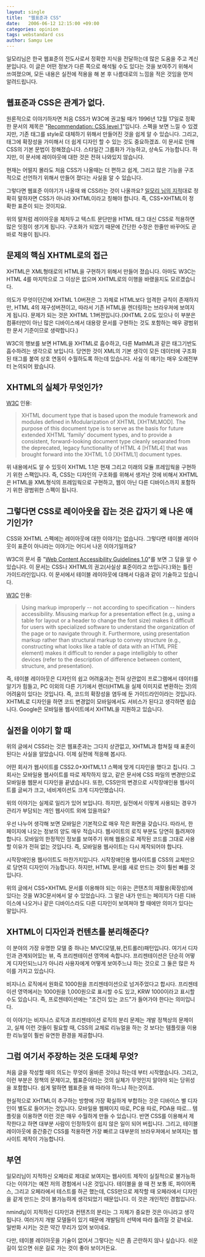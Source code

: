 ```yaml
---
layout: single
title:  "웹표준과 CSS"
date:   2006-06-12 12:15:00 +09:00
categories: opinion
tags: webstandard css
author: Samgu Lee
---
```

일모리님은 한국 웹표준의 전도사로서 정확한 지식을 전달하는데 많은 도움을 주고 계신 분입니다. 이 글은 어떤 정보가 다른 쪽으로 해석될 수도 있다는 것을 보여주기 위해서 쓰여졌으며, 모든 내용은 실전에 적용을 해 본 후 나름대로의 느낌을 적은 것임을 먼저 알려드립니다.

## 웹표준과 CSS은 관계가 없다.

원론적으로 이야기하자면 처음 CSS가 W3C에 권고될 때가 1996년 12월 17일로 정확한 문서의 제목은 "[Recommendation: CSS level 1](http://www.w3.org/TR/REC-CSS1-961217)"입니다. 스펙을 보면 느낄 수 있겠지만, 기존 태그를 style로 대체하기 위해서 만들어진 것을 쉽게 알 수 있습니다. 그리고, 태그에 확장성을 가미해서 더 쉽게 디자인 할 수 있는 것도 중요하겠죠. 이 문서로 인해 CSS의 기본 문법이 정해졌습니다. 스타일간 그룹화가 가능하고, 상속도 가능합니다. 하지만, 이 문서에 레이아웃에 대한 것은 전혀 나와있지 않습니다.

현재는 어떨지 몰라도 처음 CSS가 나올때는 더 편하고 쉽게, 그리고 많은 기능을 구조적으로 선언하기 위해서 만들어 졌다는 사실을 알 수 있습니다.

그렇다면 웹표준 이야기가 나올때 왜 CSS라는 것이 나올까요? [일모리 님의 지적](http://ilmol.com/wp/2005/08/15/110/)대로 정확히 말하자면 CSS가 아니라 XHTML이라고 칭해야 합니다. 즉, CSS+XHTML이 정확한 표준이 되는 것이지요.

위의 말처럼 레이아웃을 체처두고 텍스트 문단만을 HTML 태그 대신 CSS로 적용하면 많은 잇점이 생기게 됩니다. 구조화가 되었기 때문에 간단한 수정은 한줄만 바꾸어도 곧바로 적용이 됩니다.

## 문제의 핵심 XHTML로의 접근

XHTML은 XML형태로의 HTML을 구현하기 위해서 만들어 졌습니다. 아마도 W3C는 HTML 4를 마지막으로 그 이상은 없으며 XHTML로의 이행을 바랬을지도 모르겠습니다.

의도가 무엇이던간에 XHTML 1.0버젼은 그 자체로 HTML보다 엄격한 규칙이 존재하지만, HTML 4의 재구성버젼이고, 따라서 기존 HTML을 렌더링하는 브라우져에 보여지게 됩니다. 문제가 되는 것은 XHTML 1.1버젼입니다.(XHTML 2.0도 있으나 이 부분은 컴퓨터만이 아닌 많은 디바이스에서 대용량 문서를 구현하는 것도 포함하는 매우 광범위한 문서 기준이므로 생략합니다.)

W3C의 행보를 보면 HTML을 XHTML로 흡수하고, 다른 MathML과 같은 태그기반도 흡수하려는 생각으로 보입니다. 당연한 것이 XML의 기본 생각이 모든 데이터에 구조화된 태그를 붙여 상호 연동이 수월하도록 하는데 있습니다. 사실 이 얘기는 매우 오래전부터 논의되어 왔습니다.

## XHTML의 실체가 무엇인가?

[W3C](http://www.w3.org/TR/xhtml11/) 인용:

> XHTML document type that is based upon the module framework and modules defined in Modularization of XHTML [XHTMLMOD]. The purpose of this document type is to serve as the basis for future extended XHTML 'family' document types, and to provide a consistent, forward-looking document type cleanly separated from the deprecated, legacy functionality of HTML 4 [HTML4] that was brought forward into the XHTML 1.0 [XHTML1] document types.

위 내용에서도 알 수 있듯이 XHTML 1.1은 현재 그리고 미래의 모듈 프레임웍을 구현하기 위한 스팩입니다. 즉, CSS는 디자인의 구조화를 위해서 생겨난 것에 비해서 XHTML은 HTML을 XML형식의 프레임웍으로 구현하고, 웹이 아닌 다른 디바이스까지 포함하기 위한 광범위한 스펙이 됩니다.

## 그렇다면 CSS로 레이아웃을 잡는 것은 갑자기 왜 나온 얘기인가?

CSS와 XHTML 스펙에는 레이아웃에 대한 이야기는 없습니다. 그렇다면 테이블 레이아웃이 표준이 아니라는 이야기는 어디서 나온 이야기일까요?

W3C의 문서 중 "[Web Content Accessibility Guidelines 1.0](http://www.w3.org/TR/WCAG10/)"를 보면 그 답을 알 수 있습니다. 이 문서는 CSS나 XHTML의 권고(사실상 표준이라고 쓰입니다.)와는 틀린 가이드라인입니다. 이 문서에서 테이블 레이아웃에 대해서 다음과 같이 기술하고 있습니다.

[W3C](http://www.w3.org/TR/WCAG10/) 인용:

> Using markup improperly -- not according to specification -- hinders accessibility. Misusing markup for a presentation effect (e.g., using a table for layout or a header to change the font size) makes it difficult for users with specialized software to understand the organization of the page or to navigate through it. Furthermore, using presentation markup rather than structural markup to convey structure (e.g., constructing what looks like a table of data with an HTML PRE element) makes it difficult to render a page intelligibly to other devices (refer to the description of difference between content, structure, and presentation).

즉, 테이블 레이아웃은 디자인의 쉽고 어려움과는 전혀 상관없이 프로그램에서 데이터를 알기가 힘들고, PC 이외의 다른 기기에서 렌더(HTML을 실제 이미지로 변환하는 것)의 어려움이 있다는 것입니다. 즉, 코드의 확장성을 염두에 둔 가이드라인이라는 것입니다. XHTML로 디자인을 하면 코드 변경없이 모바일에서도 서비스가 된다고 생각하면 쉽습니다. Google은 모바일용 웹사이트에서 XHTML을 지원하고 있습니다.

## 실전을 이야기 할 때

위의 글에서 CSS라는 것은 웹표준과는 그다지 상관없고, XHTML과 합쳐질 때 표준이 된다는 사실을 알았습니다. 이제 실전에 적응해 봅시다.

어떤 회사가 웹사이트를 CSS2.0+XHTML1.1 스펙에 맞게 디자인을 했다고 칩니다. 그 회사는 모바일용 웹사이트를 따로 제작하지 않고, 같은 문서에 CSS 파일의 변경만으로 모바일용 웹문서 디자인을 끝냈습니다. 또한, CSS만의 변경으로 시작장애인용 웹사이트를 글씨가 크고, 네비게이션도 크게 디자인했습니다.

위의 이야기는 실제로 일리가 있어 보입니다. 하지만, 실전에서 이렇게 사용되는 경우가 관리가 부담되는 개인 웹사이트 외에 있을까요?

우선 나누어 생각해 보면 모바일은 기본적으로 매우 작은 화면을 갖습니다. 따라서, 한 페이지에 나오는 정보의 양도 매우 적습니다. 웹사이트의 로직 부분도 당연히 틀려져야 합니다. 모바일의 한정적인 정보를 보여주기 위해 웹용으로 제작된 코드를 그대로 사용할 이유가 전혀 없는 것입니다. 즉, 모바일용 웹사이트는 다시 제작되어야 합니다.

시작장애인용 웹사이트도 마찬가지입니다. 시작장애인용 웹사이트를 CSS의 교체만으로 당연히 디자인이 가능합니다. 하지만, HTML 문서를 새로 만드는 것이 훨씬 빠를 것입니다.

위의 글에서 CSS+XHTML 문서를 이용해야 되는 이유는 콘텐츠의 재활용(확장성)에 있다는 것을 W3C문서에서 알 수 있었습니다. 그 말은 내가 만드는 페이지가 다른 디바이스에 나오거나 같은 디바이스라도 다른 디자인이 보여져야 할 때에만 의미가 있다는 말입니다.

## XHTML이 디자인과 컨텐츠를 분리해준다?

이 분야의 가장 유명한 모델 중 하나는 MVC(모델,뷰,컨트롤러)패턴입니다. 여기서 디자인과 관계되어있는 뷰, 즉 프리젠테이션 영역에 속합니다. 프리젠테이션은 단순히 어떻게 디자인되느냐가 아니라 사용자에게 어떻게 보여주느냐 하는 것으로 그 둘은 많은 차이를 가지고 있습니다.

비지니스 로직에서 원화로 1000원을 프리젠테이션으로 넘겨주었다고 합시다. 프리젠테이션 영역에서는 1000원을 1,000원으로 표시할 수도 있고, KRW 1000이라고 표시할 수도 있습니다. 즉, 프로젠테이션에는 "조건이 있는 코드"가 들어가야 한다는 의미입니다.

이 이야기는 비지니스 로직과 프리젠테이션 로직의 분리 문제는 개발 정책상의 문제이고, 실제 이런 것들이 필요할 때, CSS의 교체로 리뉴얼을 하는 것 보다는 템플릿을 이용한 리뉴얼이 훨씬 유연한 환경을 제공합니다.

## 그럼 여기서 주장하는 것은 도대체 무엇?

처음 글을 작성할 때의 의도는 무엇이 올바른 것이냐 하는데 부터 시작했습니다. 그리고, 이런 부분은 정책의 문제이고, 웹표준이라는 것의 실체가 무엇인지 알아야 되는 당위성을 포함합니다. 쉽게 말하면 웹표준을 왜 따라야 하느냐 하는것이죠.

현실적으로 XHTML이 추구하는 방향에 가장 확실하게 부합하는 것은 디바이스 별 디자인이 별도로 들어가는 것입니다. 모바일용 웹페이지 따로, PC용 따로, PDA용 따로... 템플릿을 이용하면 이런 것은 매우 수월하게 만들 수 있습니다. 반면 CSS를 이용해서 제작한다고 하면 대부분 사람이 인정하듯이 쉽지 않은 일이 되어 버립니다. 그리고, 테이블 레이아웃에 중간중간 CSS를 적용하면 가장 빠르고 대부분의 브라우져에서 보여지는 웹사이트 제작이 가능합니다.

## 부연

일모리님이 지적하신 오페라로 제대로 보여지는 웹사이트 제작이 실질적으로 불가능하다는 이야기는 예전 저의 경험에서 나온 것입니다. 테이블을 쓸 때 전 보통 IE, 파이어폭스, 그리고 오페라에서 테스트를 하곤 했는데, CSS만으로 제작할 때 오페라에서 디자인을 같게 만드는 것이 불가능하게 생각되었기 때문입니다. 이 것은 개인적인 경험입니다.

nmind님이 지적하신 디자인과 컨텐츠의 분리는 그 자체가 중요한 것은 아니라고 생각됩니다. 여러가지 개발 모델들이 있기 때문에 개발팀의 선택에 따라 틀려질 것 같네요. 일반화 시키는 것은 약간 무리가 있어 보이네요.

다만, 테이블 레이아웃을 기술이 없어서 그렇다는 식은 좀 곤란하지 않나 싶습니다. 쉬운 길이 있으면 쉬운 길로 가는 것이 좋아 보이거든요.

